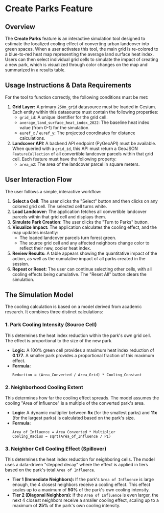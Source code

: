 # Create Parks Feature

## Overview

The **Create Parks** feature is an interactive simulation tool designed to estimate the localized cooling effect of converting urban landcover into green spaces. When a user activates this tool, the main grid is re-colored to a blue-to-red heat map representing the average land surface heat index. Users can then select individual grid cells to simulate the impact of creating a new park, which is visualized through color changes on the map and summarized in a results table.

## Usage Instructions & Data Requirements

For the tool to function correctly, the following conditions must be met:

1.  **Grid Layer:** A primary `250m_grid` datasource must be loaded in Cesium. Each entity within this datasource must contain the following properties:
    * `grid_id`: A unique identifier for the grid cell.
    * `average_land_surface_heat_index_2022`: The baseline heat index value (from 0-1) for the simulation.
    * `euref_x` / `euref_y`: The projected coordinates for distance calculations.
2.  **Landcover API:** A backend API endpoint (PyGeoAPI) must be available. When queried with a `grid_id`, this API must return a GeoJSON `FeatureCollection` of all convertible landcover parcels within that grid cell. Each feature must have the following property:
    * `area_m2`: The area of the landcover parcel in square meters.

## User Interaction Flow

The user follows a simple, interactive workflow:

1.  **Select a Cell:** The user clicks the "Select" button and then clicks on any colored grid cell. The selected cell turns white.
2.  **Load Landcover:** The application fetches all convertible landcover parcels within that grid cell and displays them.
3.  **Simulate Park Creation:** The user clicks the "Turn to Parks" button.
4.  **Visualize Impact:** The application calculates the cooling effect, and the map updates instantly:
    * The loaded landcover parcels turn forest green.
    * The source grid cell and any affected neighbors change color to reflect their new, cooler heat index.
5.  **Review Results:** A table appears showing the quantitative impact of the action, as well as the cumulative impact of all parks created in the session.
6.  **Repeat or Reset:** The user can continue selecting other cells, with all cooling effects being cumulative. The "Reset All" button clears the simulation.

## The Simulation Model

The cooling calculation is based on a model derived from academic research. It combines three distinct calculations:

### 1. Park Cooling Intensity (Source Cell)

This determines the heat index reduction within the park's own grid cell. The effect is proportional to the size of the new park.

* **Logic:** A 100% green cell provides a maximum heat index reduction of **0.177**. A smaller park provides a proportional fraction of this maximum effect.
* **Formula:**
    ```
    Reduction = (Area_Converted / Area_Grid) * Cooling_Constant
    ```

### 2. Neighborhood Cooling Extent

This determines how far the cooling effect spreads. The model assumes the cooling "Area of Influence" is a multiple of the converted park's area.

* **Logic:** A dynamic multiplier between **5x** (for the smallest parks) and **11x** (for the largest parks) is calculated based on the park's size.
* **Formula:**
    ```
    Area_of_Influence = Area_Converted * Multiplier
    Cooling_Radius = sqrt(Area_of_Influence / PI)
    ```

### 3. Neighbor Cell Cooling Effect (Spillover)

This determines the heat index reduction for neighboring cells. The model uses a data-driven "stepped decay" where the effect is applied in tiers based on the park's total `Area of Influence`.

* **Tier 1 (Immediate Neighbors):** If the park's `Area of Influence` is large enough, the 4 closest neighbors receive a cooling effect. This effect scales up to a maximum of **50%** of the park's own cooling intensity.
* **Tier 2 (Diagonal Neighbors):** If the `Area of Influence` is even larger, the next 4 closest neighbors receive a smaller cooling effect, scaling up to a maximum of **25%** of the park's own cooling intensity.